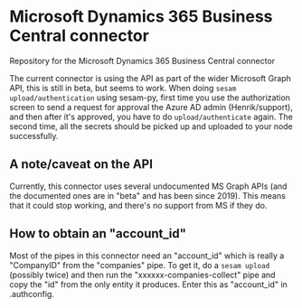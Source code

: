 # Microsoft Dynamics 365 Business Central connector
Repository for the Microsoft Dynamics 365 Business Central connector

The current connector is using the API as part of the wider Microsoft Graph API, this is still in beta, but seems to work. When doing `sesam upload/authentication` using sesam-py, first time you use the authorization screen to send a request for approval the Azure AD admin (Henrik/support), and then after it's approved, you have to do `upload/authenticate` again. The second time, all the secrets should be picked up and uploaded to your node successfully. 

A note/caveat on the API
------------------------

Currently, this connector uses several undocumented MS Graph APIs (and the documented ones are in "beta" and has been since 2019).
This means that it could stop working, and there's no support from MS if they do.

How to obtain an "account_id"
-----------------------------

Most of the pipes in this connector need an "account_id" which is really a "CompanyID" from the "companies" pipe.
To get it, do a `sesam upload` (possibly twice) and then run the "xxxxxx-companies-collect" pipe and copy the "id" 
from the only entity  it produces. Enter this as "account_id" in .authconfig.
